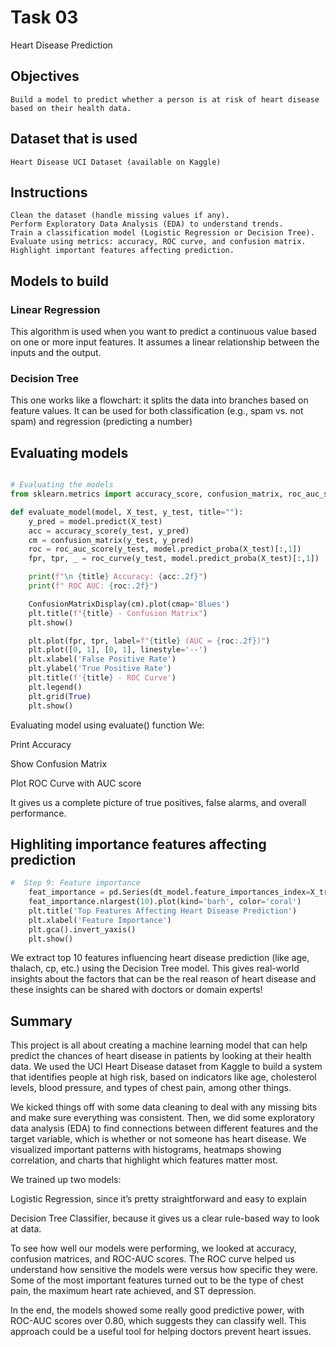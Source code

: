 # Task 03

Heart Disease Prediction

## Objectives  

    Build a model to predict whether a person is at risk of heart disease based on their health data. 

## Dataset that is used

    Heart Disease UCI Dataset (available on Kaggle) 

## Instructions

    Clean the dataset (handle missing values if any). 
    Perform Exploratory Data Analysis (EDA) to understand trends. 
    Train a classification model (Logistic Regression or Decision Tree). 
    Evaluate using metrics: accuracy, ROC curve, and confusion matrix. 
    Highlight important features affecting prediction. 

## Models to build

### Linear Regression

This algorithm is used when you want to predict a continuous value based on one or more input features. It assumes a linear relationship between the inputs and the output.

### Decision Tree

This one works like a flowchart: it splits the data into branches based on feature values. It can be used for both classification (e.g., spam vs. not spam) and regression (predicting a number)

## Evaluating models

```python

# Evaluating the models
from sklearn.metrics import accuracy_score, confusion_matrix, roc_auc_score, roc_curve, ConfusionMatrixDisplay

def evaluate_model(model, X_test, y_test, title=""):
    y_pred = model.predict(X_test)
    acc = accuracy_score(y_test, y_pred)
    cm = confusion_matrix(y_test, y_pred)
    roc = roc_auc_score(y_test, model.predict_proba(X_test)[:,1])
    fpr, tpr, _ = roc_curve(y_test, model.predict_proba(X_test)[:,1])

    print(f"\n {title} Accuracy: {acc:.2f}")
    print(f" ROC AUC: {roc:.2f}")

    ConfusionMatrixDisplay(cm).plot(cmap='Blues')
    plt.title(f"{title} - Confusion Matrix")
    plt.show()

    plt.plot(fpr, tpr, label=f"{title} (AUC = {roc:.2f})")
    plt.plot([0, 1], [0, 1], linestyle='--')
    plt.xlabel('False Positive Rate')
    plt.ylabel('True Positive Rate')
    plt.title(f'{title} - ROC Curve')
    plt.legend()
    plt.grid(True)
    plt.show()

```  

Evaluating model using evaluate() function We:

Print Accuracy

Show Confusion Matrix

Plot ROC Curve with AUC score

It gives us a complete picture of true positives, false alarms, and overall performance.

## Highliting importance features affecting prediction

```python  
#  Step 9: Feature importance
    feat_importance = pd.Series(dt_model.feature_importances_index=X_train.columns)
    feat_importance.nlargest(10).plot(kind='barh', color='coral')
    plt.title('Top Features Affecting Heart Disease Prediction')
    plt.xlabel('Feature Importance')
    plt.gca().invert_yaxis()
    plt.show()

```  

We extract top 10 features influencing heart disease prediction (like age, thalach, cp, etc.) using the Decision Tree model.
This gives real-world insights about the factors that can be the real reason of heart disease and these insights can be shared with doctors or domain experts!  

## Summary

This project is all about creating a machine learning model that can help predict the chances of heart disease in patients by looking at their health data. We used the UCI Heart Disease dataset from Kaggle to build a system that identifies people at high risk, based on indicators like age, cholesterol levels, blood pressure, and types of chest pain, among other things.

We kicked things off with some data cleaning to deal with any missing bits and make sure everything was consistent. Then, we did some exploratory data analysis (EDA) to find connections between different features and the target variable, which is whether or not someone has heart disease. We visualized important patterns with histograms, heatmaps showing correlation, and charts that highlight which features matter most.

We trained up two models:

Logistic Regression, since it’s pretty straightforward and easy to explain

Decision Tree Classifier, because it gives us a clear rule-based way to look at data.

To see how well our models were performing, we looked at accuracy, confusion matrices, and ROC-AUC scores. The ROC curve helped us understand how sensitive the models were versus how specific they were. Some of the most important features turned out to be the type of chest pain, the maximum heart rate achieved, and ST depression.

In the end, the models showed some really good predictive power, with ROC-AUC scores over 0.80, which suggests they can classify well. This approach could be a useful tool for helping doctors prevent heart issues.  
